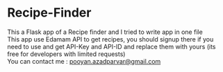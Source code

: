 # Recipe-Finder
This a Flask app of a Recipe finder and I tried to write app in one file<br/>
This app use Edamam API to get recipes, you should signup there if you need to use and get API-Key and API-ID and replace them with yours (its free for developers with limited requests)</br>
You can contact me : pooyan.azadparvar@gmail.com
